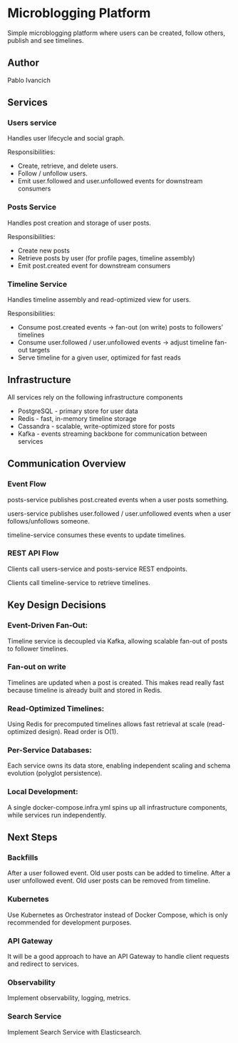 # Microblogging Platform

Simple microblogging platform where users can be created, follow others, publish and see timelines.

## Author

Pablo Ivancich


## Services

### Users service
Handles user lifecycle and social graph.

Responsibilities:
- Create, retrieve, and delete users.
- Follow / unfollow users.
- Emit user.followed and user.unfollowed events for downstream consumers


### Posts Service
Handles post creation and storage of user posts.

Responsibilities:
- Create new posts
- Retrieve posts by user (for profile pages, timeline assembly)
- Emit post.created event for downstream consumers


### Timeline Service
Handles timeline assembly and read-optimized view for users.

Responsibilities:
- Consume post.created events → fan-out (on write) posts to followers’ timelines
- Consume user.followed / user.unfollowed events → adjust timeline fan-out targets
- Serve timeline for a given user, optimized for fast reads


## Infrastructure

All services rely on the following infrastructure components
- PostgreSQL - primary store for user data
- Redis - fast, in-memory timeline storage
- Cassandra - scalable, write-optimized store for posts
- Kafka - events streaming backbone for communication between services


## Communication Overview

### Event Flow

posts-service publishes post.created events when a user posts something.

users-service publishes user.followed / user.unfollowed events when a user follows/unfollows someone.

timeline-service consumes these events to update timelines.


### REST API Flow

Clients call users-service and posts-service REST endpoints.

Clients call timeline-service to retrieve timelines.


## Key Design Decisions

### Event-Driven Fan-Out:
Timeline service is decoupled via Kafka, allowing scalable fan-out of posts to follower timelines.

### Fan-out on write
Timelines are updated when a post is created. This makes read really fast because timeline is already built and stored in Redis.

### Read-Optimized Timelines:
Using Redis for precomputed timelines allows fast retrieval at scale (read-optimized design). Read order is O(1).

### Per-Service Databases:
Each service owns its data store, enabling independent scaling and schema evolution (polyglot persistence).

### Local Development:
A single docker-compose.infra.yml spins up all infrastructure components, while services run independently.


## Next Steps

### Backfills
After a user followed event. Old user posts can be added to timeline.
After a user unfollowed event. Old user posts can be removed from timeline.

### Kubernetes
Use Kubernetes as Orchestrator instead of Docker Compose, which is only recommended for development purposes.

### API Gateway
It will be a good approach to have an API Gateway to handle client requests and redirect to services.

### Observability
Implement observability, logging, metrics.

### Search Service 
Implement Search Service with Elasticsearch.